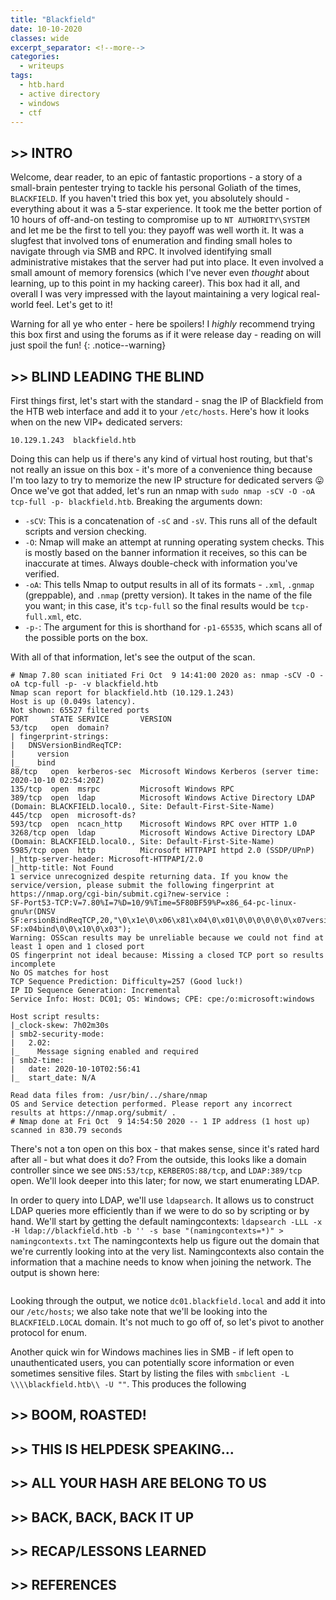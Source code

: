 ```yaml
---
title: "Blackfield"
date: 10-10-2020
classes: wide
excerpt_separator: <!--more-->
categories:
  - writeups
tags:
  - htb.hard
  - active directory
  - windows
  - ctf
---
```


## >> INTRO

Welcome, dear reader, to an epic of fantastic proportions - a story of a small-brain pentester trying to tackle his personal Goliath of the times, `BLACKFIELD`. If you haven't tried this box yet, you absolutely should - everything about it was a 5-star experience. It took me the better portion of 10 hours of off-and-on testing to compromise up to `NT AUTHORITY\SYSTEM` and let me be the first to tell you: they payoff was well worth it. It was a slugfest that involved tons of enumeration and finding small holes to navigate through via SMB and RPC. It involved identifying small administrative mistakes that the server had put into place. It even involved a small amount of memory forensics (which I've never even *thought* about learning, up to this point in my hacking career). This box had it all, and overall I was very impressed with the layout maintaining a very logical real-world feel. Let's get to it!
<!--more-->

Warning for all ye who enter - here be spoilers! I *highly* recommend trying this box first and using the forums as if it were release day - reading on will just spoil the fun!
{: .notice--warning}

## >> BLIND LEADING THE BLIND

First things first, let's start with the standard - snag the IP of Blackfield from the HTB web interface and add it to your `/etc/hosts`. Here's how it looks when on the new VIP+ dedicated servers:
```
10.129.1.243  blackfield.htb
```
Doing this can help us if there's any kind of virtual host routing, but that's not really an issue on this box - it's more of a convenience thing because I'm too lazy to try to memorize the new IP structure for dedicated servers 😛 Once we've got that added, let's run an nmap with `sudo nmap -sCV -O -oA tcp-full -p- blackfield.htb`. Breaking the arguments down:
* `-sCV`: This is a concatenation of `-sC` and `-sV`. This runs all of the default scripts and version checking.
* `-O`: Nmap will make an attempt at running operating system checks. This is mostly based on the banner information it receives, so this can be inaccurate at times. Always double-check with information you've verified.
* `-oA`: This tells Nmap to output results in all of its formats - `.xml`, `.gnmap` (greppable), and `.nmap` (pretty version). It takes in the name of the file you want; in this case, it's `tcp-full` so the final results would be `tcp-full.xml`, etc.
* `-p-`: The argument for this is shorthand for `-p1-65535`, which scans all of the possible ports on the box.

With all of that information, let's see the output of the scan.

```
# Nmap 7.80 scan initiated Fri Oct  9 14:41:00 2020 as: nmap -sCV -O -oA tcp-full -p- -v blackfield.htb
Nmap scan report for blackfield.htb (10.129.1.243)
Host is up (0.049s latency).
Not shown: 65527 filtered ports
PORT     STATE SERVICE       VERSION
53/tcp   open  domain?
| fingerprint-strings: 
|   DNSVersionBindReqTCP: 
|     version
|_    bind
88/tcp   open  kerberos-sec  Microsoft Windows Kerberos (server time: 2020-10-10 02:54:20Z)
135/tcp  open  msrpc         Microsoft Windows RPC
389/tcp  open  ldap          Microsoft Windows Active Directory LDAP (Domain: BLACKFIELD.local0., Site: Default-First-Site-Name)
445/tcp  open  microsoft-ds?
593/tcp  open  ncacn_http    Microsoft Windows RPC over HTTP 1.0
3268/tcp open  ldap          Microsoft Windows Active Directory LDAP (Domain: BLACKFIELD.local0., Site: Default-First-Site-Name)
5985/tcp open  http          Microsoft HTTPAPI httpd 2.0 (SSDP/UPnP)
|_http-server-header: Microsoft-HTTPAPI/2.0
|_http-title: Not Found
1 service unrecognized despite returning data. If you know the service/version, please submit the following fingerprint at https://nmap.org/cgi-bin/submit.cgi?new-service :
SF-Port53-TCP:V=7.80%I=7%D=10/9%Time=5F80BF59%P=x86_64-pc-linux-gnu%r(DNSV
SF:ersionBindReqTCP,20,"\0\x1e\0\x06\x81\x04\0\x01\0\0\0\0\0\0\x07version\
SF:x04bind\0\0\x10\0\x03");
Warning: OSScan results may be unreliable because we could not find at least 1 open and 1 closed port
OS fingerprint not ideal because: Missing a closed TCP port so results incomplete
No OS matches for host
TCP Sequence Prediction: Difficulty=257 (Good luck!)
IP ID Sequence Generation: Incremental
Service Info: Host: DC01; OS: Windows; CPE: cpe:/o:microsoft:windows

Host script results:
|_clock-skew: 7h02m30s
| smb2-security-mode: 
|   2.02: 
|_    Message signing enabled and required
| smb2-time: 
|   date: 2020-10-10T02:56:41
|_  start_date: N/A

Read data files from: /usr/bin/../share/nmap
OS and Service detection performed. Please report any incorrect results at https://nmap.org/submit/ .
# Nmap done at Fri Oct  9 14:54:50 2020 -- 1 IP address (1 host up) scanned in 830.79 seconds
```

There's not a ton open on this box - that makes sense, since it's rated hard after all - but what does it do? From the outside, this looks like a domain controller since we see `DNS:53/tcp`, `KERBEROS:88/tcp`, and `LDAP:389/tcp` open. We'll look deeper into this later; for now, we start enumerating LDAP.

In order to query into LDAP, we'll use `ldapsearch`. It allows us to construct LDAP queries more efficiently than if we were to do so by scripting or by hand. We'll start by getting the default namingcontexts: `ldapsearch -LLL -x -H ldap://blackfield.htb -b '' -s base "(namingcontexts=*)" > namingcontexts.txt` The namingcontexts help us figure out the domain that we're currently looking into at the very list. Namingcontexts also contain the information that a machine needs to know when joining the network. The output is shown here:

![]()

Looking through the output, we notice `dc01.blackfield.local` and add it into our `/etc/hosts`; we also take note that we'll be looking into the `BLACKFIELD.LOCAL` domain. It's not much to go off of, so let's pivot to another protocol for enum.

Another quick win for Windows machines lies in SMB - if left open to unauthenticated users, you can potentially score information or even sometimes sensitive files. Start by listing the files with `smbclient -L \\\\blackfield.htb\\ -U ""`. This produces the following 

## >> BOOM, ROASTED!



## >> THIS IS HELPDESK SPEAKING...


## >> ALL YOUR HASH ARE BELONG TO US


## >> BACK, BACK, BACK IT UP


## >> RECAP/LESSONS LEARNED


## >> REFERENCES

